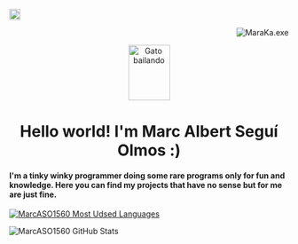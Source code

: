 <a href="https://instagram.com/maraka.exe" target="blank"><img align="center" src="https://cdn-icons-png.flaticon.com/512/174/174855.png" alt="maraka.exe" height="20" width="20" /></a>

<p align="right"> <img src="https://komarev.com/ghpvc/?username=MarcASO1560&label=Profile%20views&color=green&style=flat-square" alt="MaraKa.exe" /> </p>
<p align="center"><img src="https://acegif.com/wp-content/uploads/gifs/dancing-cat-18.gif" alt="Gato bailando" width="75" height="100"/></p>
<h1 align="center"><strong>Hello world! I'm Marc Albert Seguí Olmos :)</strong></h1>

#### I'm a tinky winky programmer doing some rare programs only for fun and knowledge. Here you can find my projects that have no sense but for me are just fine.
[![MarcASO1560 Most Udsed Languages](https://github-readme-stats.vercel.app/api/top-langs/?username=MarcASO1560&layout=compact&theme=dark)](https://github.com/MarcASO1560/github-readme-stats) 

![MarcASO1560 GitHub Stats](https://github-readme-stats.vercel.app/api?username=MarcASO1560&show_icons=true&theme=dark)


